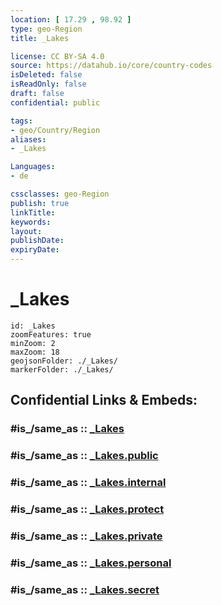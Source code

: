 ```yaml
---
location: [ 17.29 , 98.92 ] 
type: geo-Region
title: _Lakes

license: CC BY-SA 4.0
source: https://datahub.io/core/country-codes
isDeleted: false
isReadOnly: false
draft: false
confidential: public

tags:
- geo/Country/Region
aliases:
- _Lakes

Languages:
- de

cssclasses: geo-Region
publish: true
linkTitle: 
keywords: 
layout: 
publishDate: 
expiryDate: 
---
```


# _Lakes

```leaflet
id: _Lakes
zoomFeatures: true 
minZoom: 2 
maxZoom: 18
geojsonFolder: ./_Lakes/
markerFolder: ./_Lakes/
```


## Confidential Links & Embeds: 

### #is_/same_as :: [_Lakes](/_Standards/Earth/Continent/Asia/Asia~South~East/Thailand/Provinces~Thailand/Tak/_Lakes.md) 

### #is_/same_as :: [_Lakes.public](/_public/Earth/Continent/Asia/Asia~South~East/Thailand/Provinces~Thailand/Tak/_Lakes.public.md) 

### #is_/same_as :: [_Lakes.internal](/_internal/Earth/Continent/Asia/Asia~South~East/Thailand/Provinces~Thailand/Tak/_Lakes.internal.md) 

### #is_/same_as :: [_Lakes.protect](/_protect/Earth/Continent/Asia/Asia~South~East/Thailand/Provinces~Thailand/Tak/_Lakes.protect.md) 

### #is_/same_as :: [_Lakes.private](/_private/Earth/Continent/Asia/Asia~South~East/Thailand/Provinces~Thailand/Tak/_Lakes.private.md) 

### #is_/same_as :: [_Lakes.personal](/_personal/Earth/Continent/Asia/Asia~South~East/Thailand/Provinces~Thailand/Tak/_Lakes.personal.md) 

### #is_/same_as :: [_Lakes.secret](/_secret/Earth/Continent/Asia/Asia~South~East/Thailand/Provinces~Thailand/Tak/_Lakes.secret.md)

